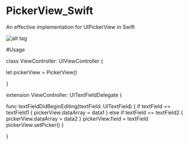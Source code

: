 # PickerView_Swift
An effective implementation for UIPickerView in Swift

![alt tag](https://raw.githubusercontent.com/KenanKarakecili/PickerView_Swift/master/Untitled-2.gif)

#Usage

class ViewController: UIViewController {

  let pickerView = PickerView()

}

extension ViewController: UITextFieldDelegate {
  
  func textFieldDidBeginEditing(textField: UITextField) {
    if textField == textField1 {
      pickerView.dataArray = data1
    } else if textField == textField2 {
      pickerView.dataArray = data2
    }
    pickerView.field = textField
    pickerView.setPicker()
  }
  
}
